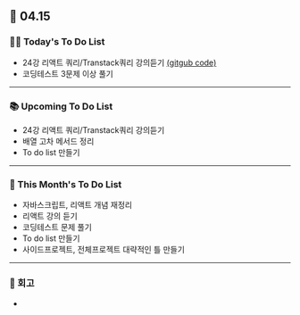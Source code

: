 ## 📆 04.15

### 💁‍♀️ Today's To Do List

- 24강 리액트 쿼리/Transtack쿼리 강의듣기 [(gitgub code)](https://github.com/yennnny/practice-projects/tree/main/react-query-practice)
- 코딩테스트 3문제 이상 풀기

---

### 📚 Upcoming To Do List

- 24강 리액트 쿼리/Transtack쿼리 강의듣기
- 배열 고차 메서드 정리
- To do list 만들기

---

### 📌 This Month's To Do List

- 자바스크립트, 리액트 개념 재정리
- 리액트 강의 듣기
- 코딩테스트 문제 풀기
- To do list 만들기
- 사이드프로젝트, 전체프로젝트 대략적인 틀 만들기

---

### 👀 회고

-
